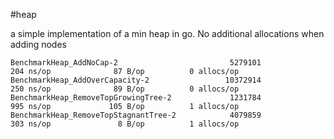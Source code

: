 #heap

a simple implementation of a min heap in go. No additional allocations when adding nodes
```
BenchmarkHeap_AddNoCap-2                         5279101               204 ns/op              87 B/op          0 allocs/op
BenchmarkHeap_AddOverCapacity-2                 10372914               250 ns/op              89 B/op          0 allocs/op
BenchmarkHeap_RemoveTopGrowingTree-2             1231784               995 ns/op             105 B/op          1 allocs/op
BenchmarkHeap_RemoveTopStagnantTree-2            4079859               303 ns/op               8 B/op          1 allocs/op
```
